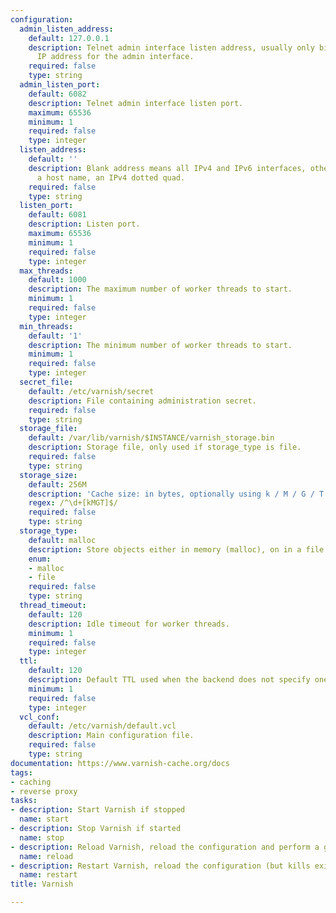 ```yaml
---
configuration:
  admin_listen_address:
    default: 127.0.0.1
    description: Telnet admin interface listen address, usually only bind localhost
      IP address for the admin interface.
    required: false
    type: string
  admin_listen_port:
    default: 6082
    description: Telnet admin interface listen port.
    maximum: 65536
    minimum: 1
    required: false
    type: integer
  listen_address:
    default: ''
    description: Blank address means all IPv4 and IPv6 interfaces, otherwise specify
      a host name, an IPv4 dotted quad.
    required: false
    type: string
  listen_port:
    default: 6081
    description: Listen port.
    maximum: 65536
    minimum: 1
    required: false
    type: integer
  max_threads:
    default: 1000
    description: The maximum number of worker threads to start.
    minimum: 1
    required: false
    type: integer
  min_threads:
    default: '1'
    description: The minimum number of worker threads to start.
    minimum: 1
    required: false
    type: integer
  secret_file:
    default: /etc/varnish/secret
    description: File containing administration secret.
    required: false
    type: string
  storage_file:
    default: /var/lib/varnish/$INSTANCE/varnish_storage.bin
    description: Storage file, only used if storage_type is file.
    required: false
    type: string
  storage_size:
    default: 256M
    description: 'Cache size: in bytes, optionally using k / M / G / T suffix.'
    regex: /^\d+[kMGT]$/
    required: false
    type: string
  storage_type:
    default: malloc
    description: Store objects either in memory (malloc), on in a file (file).
    enum:
    - malloc
    - file
    required: false
    type: string
  thread_timeout:
    default: 120
    description: Idle timeout for worker threads.
    minimum: 1
    required: false
    type: integer
  ttl:
    default: 120
    description: Default TTL used when the backend does not specify one.
    minimum: 1
    required: false
    type: integer
  vcl_conf:
    default: /etc/varnish/default.vcl
    description: Main configuration file.
    required: false
    type: string
documentation: https://www.varnish-cache.org/docs
tags:
- caching
- reverse proxy
tasks:
- description: Start Varnish if stopped
  name: start
- description: Stop Varnish if started
  name: stop
- description: Reload Varnish, reload the configuration and perform a graceful restart
  name: reload
- description: Restart Varnish, reload the configuration (but kills existing connection)
  name: restart
title: Varnish

---
```

